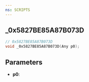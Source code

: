 ```yaml
---
ns: SCRIPTS
---
```

## _0x5827BE85A87B073D

```c
// 0x5827BE85A87B073D
void _0x5827BE85A87B073D(Any p0);
```

## Parameters
* **p0**:
